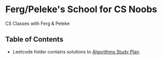 # Ferg/Peleke's School for CS Noobs
CS Classes with Ferg & Peleke

## Table of Contents
- Leetcode folder contains solutions to [Algorithms Study Plan](https://leetcode.com/study-plan/algorithm/?progress=xcijxt41).

